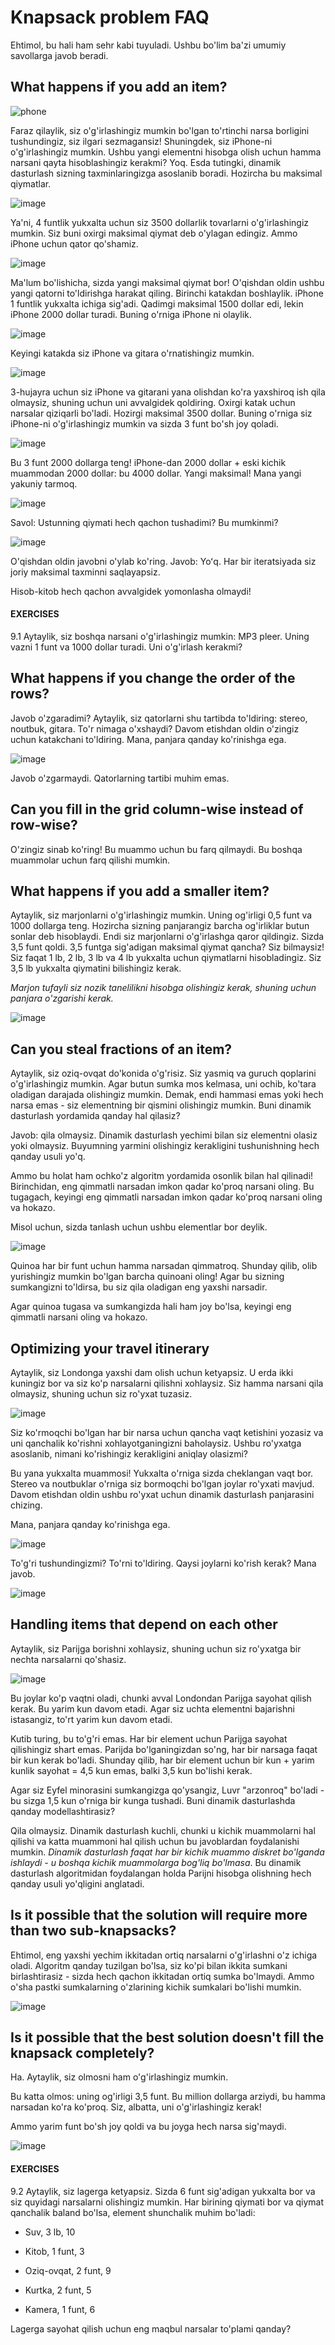 # Knapsack problem FAQ
Ehtimol, bu hali ham sehr kabi tuyuladi. Ushbu bo'lim ba'zi umumiy savollarga javob beradi.


## What happens if you add an item?

![phone](image-25.png)

Faraz qilaylik, siz o'g'irlashingiz mumkin bo'lgan to'rtinchi narsa borligini tushundingiz, siz ilgari sezmagansiz! Shuningdek, siz iPhone-ni o'g'irlashingiz mumkin. Ushbu yangi elementni hisobga olish uchun hamma narsani qayta hisoblashingiz kerakmi? Yoq. Esda tutingki, dinamik dasturlash sizning taxminlaringizga asoslanib boradi. Hozircha 
bu maksimal qiymatlar.

![image](image-26.png)

Ya'ni, 4 funtlik yukxalta uchun siz 3500 dollarlik tovarlarni o'g'irlashingiz mumkin. Siz buni oxirgi maksimal qiymat deb o'ylagan edingiz. Ammo iPhone uchun qator qo'shamiz.

![image](image-27.png)

Ma'lum bo'lishicha, sizda yangi maksimal qiymat bor! O'qishdan oldin ushbu yangi qatorni to'ldirishga harakat qiling. Birinchi katakdan boshlaylik. iPhone 1 funtlik yukxalta ichiga sig'adi. Qadimgi maksimal 1500 dollar edi, lekin iPhone 2000 dollar turadi. Buning o'rniga iPhone ni olaylik.

![image](image-28.png)

Keyingi katakda siz iPhone va gitara o'rnatishingiz mumkin.

![image](image-29.png)

3-hujayra uchun siz iPhone va gitarani yana olishdan ko'ra yaxshiroq ish qila olmaysiz, shuning uchun uni avvalgidek qoldiring. Oxirgi katak uchun narsalar qiziqarli bo'ladi. Hozirgi maksimal 3500 dollar. Buning o'rniga siz iPhone-ni o'g'irlashingiz mumkin va sizda 3 funt bo'sh joy qoladi.

![image](image-30.png)

Bu 3 funt 2000 dollarga teng! iPhone-dan 2000 dollar + eski kichik muammodan 2000 dollar: bu 4000 dollar. Yangi maksimal! Mana yangi yakuniy tarmoq.

![image](image-31.png)

Savol: Ustunning qiymati hech qachon tushadimi? Bu mumkinmi?

![image](image-32.png)

O'qishdan oldin javobni o'ylab ko'ring. Javob: Yoʻq. Har bir iteratsiyada siz joriy maksimal taxminni saqlayapsiz.

Hisob-kitob hech qachon avvalgidek yomonlasha olmaydi!

#### EXERCISES
9.1 Aytaylik, siz boshqa narsani o'g'irlashingiz mumkin: MP3 pleer. Uning vazni 1 funt va 1000 dollar turadi. Uni o'g'irlash kerakmi?

## What happens if you change the order of the rows?
Javob o'zgaradimi? Aytaylik, siz qatorlarni shu tartibda to'ldiring: stereo, noutbuk, gitara. To'r nimaga o'xshaydi? Davom etishdan oldin o'zingiz uchun katakchani to'ldiring. Mana, panjara qanday ko'rinishga ega.

![image](image-33.png)

Javob o'zgarmaydi. Qatorlarning tartibi muhim emas.

## Can you fill in the grid column-wise instead of row-wise?

O'zingiz sinab ko'ring! Bu muammo uchun bu farq qilmaydi. Bu boshqa muammolar uchun farq qilishi mumkin.

## What happens if you add a smaller item?

Aytaylik, siz marjonlarni o'g'irlashingiz mumkin. Uning og'irligi 0,5 funt va 1000 dollarga teng. Hozircha sizning panjarangiz barcha og'irliklar butun sonlar deb hisoblaydi. Endi siz marjonlarni o'g'irlashga qaror qildingiz. Sizda 3,5 funt qoldi. 3,5 funtga sig'adigan maksimal qiymat qancha? Siz bilmaysiz! Siz faqat 1 lb, 2 lb, 3 lb va 4 lb yukxalta uchun qiymatlarni hisobladingiz. Siz 3,5 lb yukxalta qiymatini bilishingiz kerak.

*Marjon tufayli siz nozik tanelilikni hisobga olishingiz kerak, shuning uchun panjara o'zgarishi kerak.*

![image](image-34.png)

## Can you steal fractions of an item?

Aytaylik, siz oziq-ovqat do'konida o'g'risiz. Siz yasmiq va guruch qoplarini o'g'irlashingiz mumkin. Agar butun sumka mos kelmasa, uni ochib, ko'tara oladigan darajada olishingiz mumkin. Demak, endi hammasi emas yoki hech narsa emas - siz elementning bir qismini olishingiz mumkin. Buni dinamik dasturlash yordamida qanday hal qilasiz?

Javob: qila olmaysiz. Dinamik dasturlash yechimi bilan siz elementni olasiz yoki olmaysiz. Buyumning yarmini olishingiz kerakligini tushunishning hech qanday usuli yo'q.

Ammo bu holat ham ochko'z algoritm yordamida osonlik bilan hal qilinadi! Birinchidan, eng qimmatli narsadan imkon qadar ko'proq narsani oling. Bu tugagach, keyingi eng qimmatli narsadan imkon qadar ko'proq narsani oling va hokazo.

Misol uchun, sizda tanlash uchun ushbu elementlar bor deylik.

![image](image-35.png)

Quinoa har bir funt uchun hamma narsadan qimmatroq. Shunday qilib, olib yurishingiz mumkin bo'lgan barcha quinoani oling! Agar bu sizning sumkangizni to'ldirsa, bu siz qila oladigan eng yaxshi narsadir.

Agar quinoa tugasa va sumkangizda hali ham joy bo'lsa, keyingi eng qimmatli narsani oling va hokazo.

## Optimizing your travel itinerary

Aytaylik, siz Londonga yaxshi dam olish uchun ketyapsiz. U erda ikki kuningiz bor va siz ko'p narsalarni qilishni xohlaysiz. Siz hamma narsani qila olmaysiz, shuning uchun siz ro'yxat tuzasiz.

![image](image-36.png)

Siz ko'rmoqchi bo'lgan har bir narsa uchun qancha vaqt ketishini yozasiz va uni qanchalik ko'rishni xohlayotganingizni baholaysiz. Ushbu ro'yxatga asoslanib, nimani ko'rishingiz kerakligini aniqlay olasizmi?

Bu yana yukxalta muammosi! Yukxalta o'rniga sizda cheklangan vaqt bor. Stereo va noutbuklar o'rniga siz bormoqchi bo'lgan joylar ro'yxati mavjud. Davom etishdan oldin ushbu ro'yxat uchun dinamik dasturlash panjarasini chizing.

Mana, panjara qanday ko'rinishga ega.

![image](image-37.png)

To'g'ri tushundingizmi? To'rni to'ldiring. Qaysi joylarni ko'rish kerak? Mana javob.

![image](image-38.png)

## Handling items that depend on each other

Aytaylik, siz Parijga borishni xohlaysiz, shuning uchun siz ro'yxatga bir nechta narsalarni qo'shasiz.

![image](image-39.png)

Bu joylar ko'p vaqtni oladi, chunki avval Londondan Parijga sayohat qilish kerak. Bu yarim kun davom etadi. Agar siz uchta elementni bajarishni istasangiz, to'rt yarim kun davom etadi.

Kutib turing, bu to'g'ri emas. Har bir element uchun Parijga sayohat qilishingiz shart emas. Parijda bo'lganingizdan so'ng, har bir narsaga faqat bir kun kerak bo'ladi. Shunday qilib, har bir element uchun bir kun + yarim kunlik sayohat = 4,5 kun emas, balki 3,5 kun bo'lishi kerak.

Agar siz Eyfel minorasini sumkangizga qo'ysangiz, Luvr "arzonroq" bo'ladi - bu sizga 1,5 kun o'rniga bir kunga tushadi. Buni dinamik dasturlashda qanday modellashtirasiz?

Qila olmaysiz. Dinamik dasturlash kuchli, chunki u kichik muammolarni hal qilishi va katta muammoni hal qilish uchun bu javoblardan foydalanishi mumkin. *Dinamik dasturlash faqat har bir kichik muammo diskret bo'lganda ishlaydi - u boshqa kichik muammolarga bog'liq bo'lmasa*. Bu dinamik dasturlash algoritmidan foydalangan holda Parijni hisobga olishning hech qanday usuli yo'qligini anglatadi.

## Is it possible that the solution will require more than two sub-knapsacks?

Ehtimol, eng yaxshi yechim ikkitadan ortiq narsalarni o'g'irlashni o'z ichiga oladi. Algoritm qanday tuzilgan bo'lsa, siz ko'pi bilan ikkita sumkani birlashtirasiz - sizda hech qachon ikkitadan ortiq sumka bo'lmaydi. Ammo o'sha pastki sumkalarning o'zlarining kichik sumkalari bo'lishi mumkin.

![image](image-40.png)

## Is it possible that the best solution doesn't fill the knapsack completely?

Ha. Aytaylik, siz olmosni ham o'g'irlashingiz mumkin.

Bu katta olmos: uning og'irligi 3,5 funt. Bu million dollarga arziydi, bu hamma narsadan ko'ra ko'proq. Siz, albatta, uni o'g'irlashingiz kerak!

Ammo yarim funt bo'sh joy qoldi va bu joyga hech narsa sig'maydi.

![image](image-41.png)

#### EXERCISES

9.2 Aytaylik, siz lagerga ketyapsiz. Sizda 6 funt sig'adigan yukxalta bor va siz quyidagi narsalarni olishingiz mumkin. Har birining qiymati bor va qiymat qanchalik baland bo'lsa, element shunchalik muhim bo'ladi:

* Suv, 3 lb, 10

* Kitob, 1 funt, 3

* Oziq-ovqat, 2 funt, 9

* Kurtka, 2 funt, 5

* Kamera, 1 funt, 6

Lagerga sayohat qilish uchun eng maqbul narsalar to'plami qanday?